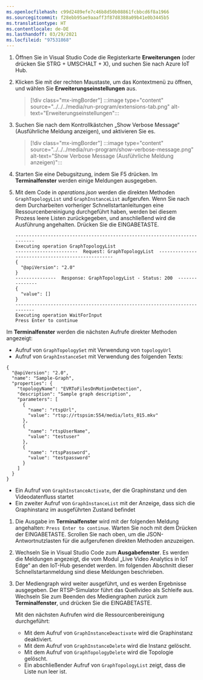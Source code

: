 ```yaml
---
ms.openlocfilehash: c99d2489efe7c46b8d50b08861fcbbcd6f8a1966
ms.sourcegitcommit: f28ebb95ae9aaaff3f87d8388a09b41e0b3445b5
ms.translationtype: HT
ms.contentlocale: de-DE
ms.lasthandoff: 03/29/2021
ms.locfileid: "97531868"
---
```

1. Öffnen Sie in Visual Studio Code die Registerkarte **Erweiterungen** (oder drücken Sie STRG + UMSCHALT + X), und suchen Sie nach Azure IoT Hub.
1. Klicken Sie mit der rechten Maustaste, um das Kontextmenü zu öffnen, und wählen Sie **Erweiterungseinstellungen** aus.

    > [!div class="mx-imgBorder"]
    > :::image type="content" source="../../../media/run-program/extensions-tab.png" alt-text="Erweiterungseinstellungen":::
1. Suchen Sie nach dem Kontrollkästchen „Show Verbose Message“ (Ausführliche Meldung anzeigen), und aktivieren Sie es.

    > [!div class="mx-imgBorder"]
    > :::image type="content" source="../../../media/run-program/show-verbose-message.png" alt-text="Show Verbose Message (Ausführliche Meldung anzeigen)":::
1. Starten Sie eine Debugsitzung, indem Sie F5 drücken. Im **Terminalfenster** werden einige Meldungen ausgegeben.
1. Mit dem Code in *operations.json* werden die direkten Methoden `GraphTopologyList` und `GraphInstanceList` aufgerufen. Wenn Sie nach dem Durcharbeiten vorheriger Schnellstartanleitungen eine Ressourcenbereinigung durchgeführt haben, werden bei diesem Prozess leere Listen zurückgegeben, und anschließend wird die Ausführung angehalten. Drücken Sie die EINGABETASTE.
    
    ```
    --------------------------------------------------------------------------
    Executing operation GraphTopologyList
    -----------------------  Request: GraphTopologyList  --------------------------------------------------
    {
      "@apiVersion": "2.0"
    }
    ---------------  Response: GraphTopologyList - Status: 200  ---------------
    {
      "value": []
    }
    --------------------------------------------------------------------------
    Executing operation WaitForInput
    Press Enter to continue
    ```
  
  Im **Terminalfenster** werden die nächsten Aufrufe direkter Methoden angezeigt:  
  
  * Aufruf von `GraphTopologySet` mit Verwendung von `topologyUrl` 
  * Aufruf von `GraphInstanceSet` mit Verwendung des folgenden Texts:
  
  ```
  {
    "@apiVersion": "2.0",
    "name": "Sample-Graph",
    "properties": {
      "topologyName": "EVRToFilesOnMotionDetection",
      "description": "Sample graph description",
      "parameters": [
        {
          "name": "rtspUrl",
          "value": "rtsp://rtspsim:554/media/lots_015.mkv"
        },
        {
          "name": "rtspUserName",
          "value": "testuser"
        },
        {
          "name": "rtspPassword",
          "value": "testpassword"
        }
      ]
    }
  }
  ```
    
  * Ein Aufruf von `GraphInstanceActivate`, der die Graphinstanz und den Videodatenfluss startet
  * Ein zweiter Aufruf von `GraphInstanceList` mit der Anzeige, dass sich die Graphinstanz im ausgeführten Zustand befindet
1. Die Ausgabe im **Terminalfenster** wird mit der folgenden Meldung angehalten: `Press Enter to continue`. Warten Sie noch mit dem Drücken der EINGABETASTE. Scrollen Sie nach oben, um die JSON-Antwortnutzlasten für die aufgerufenen direkten Methoden anzuzeigen.
1. Wechseln Sie in Visual Studio Code zum **Ausgabefenster**. Es werden die Meldungen angezeigt, die vom Modul „Live Video Analytics in IoT Edge“ an den IoT-Hub gesendet werden. Im folgenden Abschnitt dieser Schnellstartanmeldung sind diese Meldungen beschrieben.
1. Der Mediengraph wird weiter ausgeführt, und es werden Ergebnisse ausgegeben. Der RTSP-Simulator führt das Quellvideo als Schleife aus. Wechseln Sie zum Beenden des Mediengraphen zurück zum **Terminalfenster**, und drücken Sie die EINGABETASTE. 

    Mit den nächsten Aufrufen wird die Ressourcenbereinigung durchgeführt:

    * Mit dem Aufruf von `GraphInstanceDeactivate` wird die Graphinstanz deaktiviert.
    * Mit dem Aufruf von `GraphInstanceDelete` wird die Instanz gelöscht.
    * Mit dem Aufruf von `GraphTopologyDelete` wird die Topologie gelöscht.
    * Ein abschließender Aufruf von `GraphTopologyList` zeigt, dass die Liste nun leer ist.
